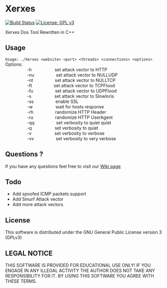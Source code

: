 # Xerxes

[![Build Status](https://travis-ci.org/sepehrdaddev/Xerxes.svg?branch=master)](https://travis-ci.org/sepehrdaddev/Xerxes)
[![License: GPL v3](https://img.shields.io/badge/License-GPL%20v3-blue.svg)](https://www.gnu.org/licenses/gpl-3.0)

Xerxes Dos Tool Rewritten in C++

## Usage
`Usage: ./Xerxes <website> <port> <threads> <connections> <options>`\
Options:\
&emsp;&emsp;&emsp;&emsp;&emsp;-h&nbsp;&emsp;&emsp;&emsp;&emsp;&emsp;set attack vector to HTTP\
&emsp;&emsp;&emsp;&emsp;&emsp;-nu&emsp;&emsp;&emsp;&emsp;&emsp;set attack vector to NULLUDP\
&emsp;&emsp;&emsp;&emsp;&emsp;-nt&emsp;&emsp;&emsp;&emsp;&emsp;set attack vector to NULLTCP\
&emsp;&emsp;&emsp;&emsp;&emsp;-ft&emsp;&emsp;&emsp;&emsp;&emsp;set attack vector to TCPFlood\
&emsp;&emsp;&emsp;&emsp;&emsp;-fu&emsp;&emsp;&emsp;&emsp;&emsp;set attack vector to UDPFlood\
&emsp;&emsp;&emsp;&emsp;&emsp;-s&nbsp;&emsp;&emsp;&emsp;&emsp;&emsp;set attack vector to Slowloris\
&emsp;&emsp;&emsp;&emsp;&emsp;-ss&emsp;&emsp;&emsp;&emsp;&emsp;enable SSL\
&emsp;&emsp;&emsp;&emsp;&emsp;-w&nbsp;&emsp;&emsp;&emsp;&emsp;&emsp;wait for hosts response\
&emsp;&emsp;&emsp;&emsp;&emsp;-rh&emsp;&emsp;&emsp;&emsp;&emsp;randomize HTTP Header\
&emsp;&emsp;&emsp;&emsp;&emsp;-ru&emsp;&emsp;&emsp;&emsp;&emsp;randomize HTTP UserAgent\
&emsp;&emsp;&emsp;&emsp;&emsp;-qq&emsp;&emsp;&emsp;&emsp;&emsp;set verbosity to quiet quiet\
&emsp;&emsp;&emsp;&emsp;&emsp;-q&nbsp;&emsp;&emsp;&emsp;&emsp;&emsp;set verbosity to quiet\
&emsp;&emsp;&emsp;&emsp;&emsp;-v&nbsp;&emsp;&emsp;&emsp;&emsp;&emsp;set verbosity to verbose\
&emsp;&emsp;&emsp;&emsp;&emsp;-vv&emsp;&emsp;&emsp;&emsp;&emsp;set verbosity to very verbose

## Questions ?
If you have any questions feel free to visit our <a href="https://github.com/sepehrdaddev/Xerxes/wiki">Wiki page</a>


## Todo
<ul>
    <li>Add spoofed ICMP packets support</li>
    <li>Add Smurf Attack vector</li>
    <li>Add more attack vectors</li>
</ul>

## License
This software is distributed under the GNU General Public License version 3 (GPLv3)

## LEGAL NOTICE
THIS SOFTWARE IS PROVIDED FOR EDUCATIONAL USE ONLY! IF YOU ENGAGE IN ANY ILLEGAL ACTIVITY THE AUTHOR DOES NOT TAKE ANY RESPONSIBILITY FOR IT. BY USING THIS SOFTWARE YOU AGREE WITH THESE TERMS.
